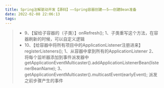 ```yaml
---
title: Spring注解驱动开发【源码】——Spring容器创建——5——创建Bean准备
date: 2022-02-08 22:06:13
tags:
---
```


> - 9、【留给子容器的（子类）】onRefresh();
>       1、子类重写这个方法，在容器刷新的时候，可以自定义逻辑
> - 10、【给容器中将所有项目中的ApplicationListener注册进来】registerListeners();
>       1、从容器中拿到所有的ApplicationListener
>       2、将每个监听器添加到事件派发器中
>           getApplicationEventMulticaster().addApplicationListenerBean(listenerBeanName);
>       3、getApplicationEventMulticaster().multicastEvent(earlyEvent); 派发之前步骤产生的事件

